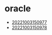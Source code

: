 # oracle
- [20221003150977](/zet/20221003150977/README.md)
- [20221003150978](/zet/20221003150978/README.md)

